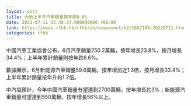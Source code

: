 ```yaml
---
layout: post
title: 內地上半年汽車銷量按年跌6.6%
date: 2022-07-11 15:38:34.000000000 +08:00
link: https://news.rthk.hk/rthk/ch/component/k2/1657194-20220711.htm
categories: rthk
---
```


中國汽車工業協會公布，6月汽車銷量250.2萬輛，按年增長23.8%，按月增長34.4%；上半年累計銷量則按年跌6.6%。

數據顯示，6月新能源汽車銷量59.6萬輛，按年增加近1.3倍，按月增長33.4%；上半年累計銷量按年升約1.2倍。

中汽協預計，今年中國汽車銷量有望達到2700萬輛，按年增長約3%；新能源汽車銷量可望達到550萬輛，按年增長56%以上。
